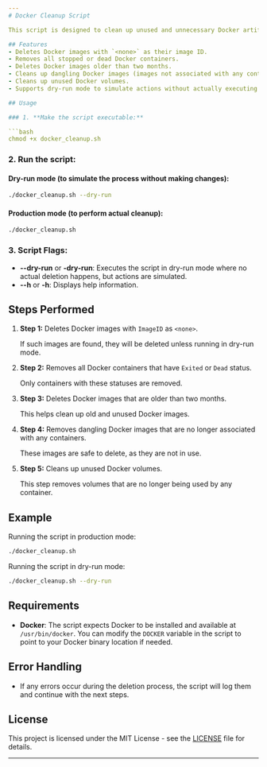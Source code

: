```yaml
---
# Docker Cleanup Script

This script is designed to clean up unused and unnecessary Docker artifacts such as stopped containers, dangling images, unused volumes, and images older than two months. It provides options for both a dry-run (for testing purposes) and production execution.

## Features
- Deletes Docker images with `<none>` as their image ID.
- Removes all stopped or dead Docker containers.
- Deletes Docker images older than two months.
- Cleans up dangling Docker images (images not associated with any containers).
- Cleans up unused Docker volumes.
- Supports dry-run mode to simulate actions without actually executing them.

## Usage

### 1. **Make the script executable:**

```bash
chmod +x docker_cleanup.sh
```

### 2. **Run the script:**

#### Dry-run mode (to simulate the process without making changes):

```bash
./docker_cleanup.sh --dry-run
```

#### Production mode (to perform actual cleanup):

```bash
./docker_cleanup.sh
```

### 3. **Script Flags:**

- **--dry-run** or **-dry-run**: Executes the script in dry-run mode where no actual deletion happens, but actions are simulated.
- **--h** or **-h**: Displays help information.

## Steps Performed

1. **Step 1:** Deletes Docker images with `ImageID` as `<none>`.
   
   If such images are found, they will be deleted unless running in dry-run mode.

2. **Step 2:** Removes all Docker containers that have `Exited` or `Dead` status.

   Only containers with these statuses are removed.

3. **Step 3:** Deletes Docker images that are older than two months.

   This helps clean up old and unused Docker images.

4. **Step 4:** Removes dangling Docker images that are no longer associated with any containers.

   These images are safe to delete, as they are not in use.

5. **Step 5:** Cleans up unused Docker volumes.

   This step removes volumes that are no longer being used by any container.

## Example

Running the script in production mode:
```bash
./docker_cleanup.sh
```

Running the script in dry-run mode:
```bash
./docker_cleanup.sh --dry-run
```

## Requirements

- **Docker**: The script expects Docker to be installed and available at `/usr/bin/docker`. You can modify the `DOCKER` variable in the script to point to your Docker binary location if needed.

## Error Handling

- If any errors occur during the deletion process, the script will log them and continue with the next steps.


## License

This project is licensed under the MIT License - see the [LICENSE](LICENSE) file for details.

---
```

